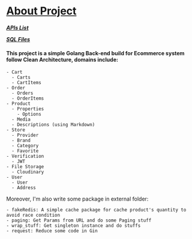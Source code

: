 # [About Project](https://github.com/eNViDAT0001/GolangAdventure/blob/main/DA2_19521347%2619521680_SE122.N11.PMCL_TranThiHongYen.pdf)

***[APIs List](https://github.com/eNViDAT0001/GolangAdventure/tree/main/api)***

***[SQL Files](https://github.com/eNViDAT0001/GolangAdventure/tree/main/db)***

#### This project is a simple Golang Back-end build for Ecommerce system follow Clean Architecture, domains include:
```text
- Cart
  - Carts
  - CartItems
- Order
  - Orders
  - OrderItems
- Product
  - Properties
    - Options
  - Media
  - Descriptions (using Markdown)
- Store
  - Provider
  - Brand
  - Category
  - Favorite
- Verification
  - JWT
- File Storage
  - Cloudinary
- User
  - User
  - Address
```
Moreover, I'm also write some package in external folder:
```text
- fakeRedis: A simple cache package for cache product's quantity to avoid race condition
- paging: Get Params from URL and do some Paging stuff
- wrap_stuff: Get singleton instance and do stuffs
- request: Reduce some code in Gin
```
